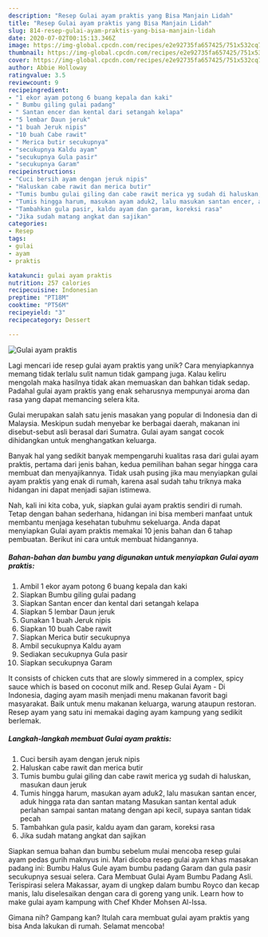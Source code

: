 ```yaml
---
description: "Resep Gulai ayam praktis yang Bisa Manjain Lidah"
title: "Resep Gulai ayam praktis yang Bisa Manjain Lidah"
slug: 814-resep-gulai-ayam-praktis-yang-bisa-manjain-lidah
date: 2020-07-02T00:15:13.346Z
image: https://img-global.cpcdn.com/recipes/e2e92735fa657425/751x532cq70/gulai-ayam-praktis-foto-resep-utama.jpg
thumbnail: https://img-global.cpcdn.com/recipes/e2e92735fa657425/751x532cq70/gulai-ayam-praktis-foto-resep-utama.jpg
cover: https://img-global.cpcdn.com/recipes/e2e92735fa657425/751x532cq70/gulai-ayam-praktis-foto-resep-utama.jpg
author: Abbie Holloway
ratingvalue: 3.5
reviewcount: 9
recipeingredient:
- "1 ekor ayam potong 6 buang kepala dan kaki"
- " Bumbu giling gulai padang"
- " Santan encer dan kental dari setangah kelapa"
- "5 lembar Daun jeruk"
- "1 buah Jeruk nipis"
- "10 buah Cabe rawit"
- " Merica butir secukupnya"
- "secukupnya Kaldu ayam"
- "secukupnya Gula pasir"
- "secukupnya Garam"
recipeinstructions:
- "Cuci bersih ayam dengan jeruk nipis"
- "Haluskan cabe rawit dan merica butir"
- "Tumis bumbu gulai giling dan cabe rawit merica yg sudah di haluskan, masukan daun jeruk"
- "Tumis hingga harum, masukan ayam aduk2, lalu masukan santan encer, aduk hingga rata dan santan matang Masukan santan kental aduk perlahan sampai santan matang dengan api kecil, supaya santan tidak pecah"
- "Tambahkan gula pasir, kaldu ayam dan garam, koreksi rasa"
- "Jika sudah matang angkat dan sajikan"
categories:
- Resep
tags:
- gulai
- ayam
- praktis

katakunci: gulai ayam praktis 
nutrition: 257 calories
recipecuisine: Indonesian
preptime: "PT18M"
cooktime: "PT56M"
recipeyield: "3"
recipecategory: Dessert

---
```



![Gulai ayam praktis](https://img-global.cpcdn.com/recipes/e2e92735fa657425/751x532cq70/gulai-ayam-praktis-foto-resep-utama.jpg)

Lagi mencari ide resep gulai ayam praktis yang unik? Cara menyiapkannya memang tidak terlalu sulit namun tidak gampang juga. Kalau keliru mengolah maka hasilnya tidak akan memuaskan dan bahkan tidak sedap. Padahal gulai ayam praktis yang enak seharusnya mempunyai aroma dan rasa yang dapat memancing selera kita.

Gulai merupakan salah satu jenis masakan yang popular di Indonesia dan di Malaysia. Meskipun sudah menyebar ke berbagai daerah, makanan ini disebut-sebut asli berasal dari Sumatra. Gulai ayam sangat cocok dihidangkan untuk menghangatkan keluarga.

Banyak hal yang sedikit banyak mempengaruhi kualitas rasa dari gulai ayam praktis, pertama dari jenis bahan, kedua pemilihan bahan segar hingga cara membuat dan menyajikannya. Tidak usah pusing jika mau menyiapkan gulai ayam praktis yang enak di rumah, karena asal sudah tahu triknya maka hidangan ini dapat menjadi sajian istimewa.


Nah, kali ini kita coba, yuk, siapkan gulai ayam praktis sendiri di rumah. Tetap dengan bahan sederhana, hidangan ini bisa memberi manfaat untuk membantu menjaga kesehatan tubuhmu sekeluarga. Anda dapat menyiapkan Gulai ayam praktis memakai 10 jenis bahan dan 6 tahap pembuatan. Berikut ini cara untuk membuat hidangannya.

<!--inarticleads1-->

##### Bahan-bahan dan bumbu yang digunakan untuk menyiapkan Gulai ayam praktis:

1. Ambil 1 ekor ayam potong 6 buang kepala dan kaki
1. Siapkan  Bumbu giling gulai padang
1. Siapkan  Santan encer dan kental dari setangah kelapa
1. Siapkan 5 lembar Daun jeruk
1. Gunakan 1 buah Jeruk nipis
1. Siapkan 10 buah Cabe rawit
1. Siapkan  Merica butir secukupnya
1. Ambil secukupnya Kaldu ayam
1. Sediakan secukupnya Gula pasir
1. Siapkan secukupnya Garam


It consists of chicken cuts that are slowly simmered in a complex, spicy sauce which is based on coconut milk and. Resep Gulai Ayam - Di Indonesia, daging ayam masih menjadi menu makanan favorit bagi masyarakat. Baik untuk menu makanan keluarga, warung ataupun restoran. Resep ayam yang satu ini memakai daging ayam kampung yang sedikit berlemak. 

<!--inarticleads2-->

##### Langkah-langkah membuat Gulai ayam praktis:

1. Cuci bersih ayam dengan jeruk nipis
1. Haluskan cabe rawit dan merica butir
1. Tumis bumbu gulai giling dan cabe rawit merica yg sudah di haluskan, masukan daun jeruk
1. Tumis hingga harum, masukan ayam aduk2, lalu masukan santan encer, aduk hingga rata dan santan matang Masukan santan kental aduk perlahan sampai santan matang dengan api kecil, supaya santan tidak pecah
1. Tambahkan gula pasir, kaldu ayam dan garam, koreksi rasa
1. Jika sudah matang angkat dan sajikan


Siapkan semua bahan dan bumbu sebelum mulai mencoba resep gulai ayam pedas gurih maknyus ini. Mari dicoba resep gulai ayam khas masakan padang ini: Bumbu Halus Gule ayam bumbu padang Garam dan gula pasir secukupnya sesuai selera. Cara Membuat Gulai Ayam Bumbu Padang Asli. Terispirasi selera Makassar, ayam di ungkep dalam bumbu Royco dan kecap manis, lalu diselesaikan dengan cara di goreng yang unik. Learn how to make gulai ayam kampung with Chef Khder Mohsen Al-Issa. 

Gimana nih? Gampang kan? Itulah cara membuat gulai ayam praktis yang bisa Anda lakukan di rumah. Selamat mencoba!
